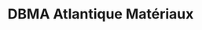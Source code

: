 ---
title: "DBMA Atlantique Matériaux"
url: /surgeres/dbma-atlantique-materiaux/
shop: à faire soi-même
---